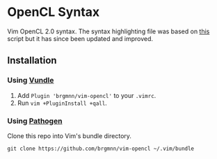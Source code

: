 # OpenCL Syntax #

Vim OpenCL 2.0 syntax. The syntax highlighting file was based on [this][orig]
script but it has since been updated and improved.

## Installation ##

### Using [Vundle][v] ###

1. Add `Plugin 'brgmnn/vim-opencl'` to your `.vimrc`.
2. Run `vim +PluginInstall +qall`.

### Using [Pathogen][p] ###

Clone this repo into Vim's bundle directory.

    git clone https://github.com/brgmnn/vim-opencl ~/.vim/bundle

[p]: https://github.com/tpope/vim-pathogen
[v]: https://github.com/gmarik/vundle
[r]: https://github.com/brgmnn/vim-opencl/blob/master/syntax/opencl.vim
[orig]: https://github.com/vim-scripts/opencl.vim

